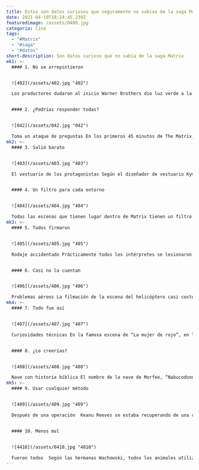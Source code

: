 ```yaml
---
title: Estos son datos curiosos que seguramente no sabías de la saga Matrix
date: 2021-04-10T18:24:45.239Z
featuredimage: /assets/0400.jpg
categoria: Cine
tags:
  - "#Matrix"
  - "#saga"
  - "#datos"
short-description: Son datos curioso que no sabia de la saga Matrix
mk1: >-
  #### 1. No se arrepintieron


  ![402](/assets/402.jpg "402")

  Los productores dudaron al inicio Warner Brothers dio luz verde a la película bastante tarde durante la pre-producción. De hecho ante las dudas de los ejecutivos al proyecto (citaban como ejemplo el fracaso de películas de ese género como ‘Johnny Mnemonic‘  curiosamente protagonizada también por Keanu Reeves), los directores y el editor compilaron apresuradamente la escena de la persecución a Trinity del inicio y la terminaron con efectos sonoros y visuales temporales. Tras el visionado, Joel Silver y el resto productores no dudaron en apostar por el filme al máximo.


  #### 2. ¿Podrías responder todas?


  ![042](/assets/042.jpg "042")

  Toma un ataque de preguntas En los primeros 45 minutos de The Matrix, Neo (Keanu Reeves) tiene 80 líneas, de las cuales 44 de ellas son preguntas, con un promedio de una pregunta por minuto.
mk2: >-
  #### 3. Salió barato


  ![403](/assets/403.jpg "403")

  El vestuario de los protagonistas Según el diseñador de vestuario Kym Barrett, el traje de Trinity fue realizado con tela PVC barata debido a los ajustes del presupuesto. Del mismo modo, el abrigo de Neo no era una tela muy cara. Era una mezcla de lana comprada por 3 dólares en el metro.


  #### 4. Un filtro para cada entorno


  ![404](/assets/404.jpg "404")

  Todas las escenas que tienen lugar dentro de Matrix tienen un filtro verde, como si las vieran a través de un monitor de ordenador, mientras que las escenas en el mundo real tienen un filtro azul. La escena de lucha entre Morfeo y Neo, que no está ni en el mundo real ni en Matrix, está teñida de amarillo.
mk3: >-
  #### 5. Todos firmaron


  ![405](/assets/405.jpg "405")

  Rodaje accidentado Prácticamente todos los intérpretes se lesionaron durante el rodaje, en parte porque estaban muy entregados a la causa y realizaron muchas escenas que en realidad debían hacer los especialistas: Carrie-Anne Moss se torció el tobillo, Keanu Reeves sufrió una lesión que le obligó a someterse a una cirugía de cuello y Hugo Weaving tuvo que someterse a una operación de cadera debido a una lesión durante el primer día de entrenamiento. Chad Stahelski, que era el doble de Keanu Reeves, sufrió varias lesiones, incluyendo costillas rotas, rodilla y un hombro dislocado. A consecuencia de esto se tuvo re-programar todo el calendario de rodaje, pero la película no se resintió en absoluto ya que las escenas de peleas y acción son de lo mejor del filme.


  #### 6. Casi no la cuentan


  ![406](/assets/406.jpg "406")

  Problemas aéreos La filmación de la escena del helicóptero casi costó la cancelación de la película, porque volaron a través del espacio aéreo restringido de Sidney. Se tuvieron que modificar las leyes de Nueva Gales del Sur (Australia) para permitir que el rodaje continuará. Por cierto, el helicóptero era una maqueta recreada a escala real.
mk4: >-
  #### 7. Todo fue así


  ![407](/assets/407.jpg "407")

  Curiosidades técnicas En la famosa escena de “La mujer de rojo“, en la que Morfeo lleva a Neo a través de una simulación por ordenador de Matrix, se proyectaron numerosos pares de gemelos idénticos como extras para crear la ilusión de un programa que se repite. Por ejemplo el hombre alto con el pelo liso y gafas de sol en la toma inicial es visto unos segundos después como un policía que redacta una multa de aparcamiento.


  #### 8. ¿Lo creerías?


  ![408](/assets/408.jpg "408")

  Nave con historia bíblica El nombre de la nave de Morfeo, “Nabucodonosor“, es una referencia bíblica al rey Nabucodonosor II de Babilonia, del libro bíblico de Daniel. El rey Nabucodonosor (“el Grande”) fue popular por sus conquistas de Israel en tiempos bíblicos (específicamente Judá y Jerusalén). También construyó los Jardines Colgantes de Babilonia (una de las Siete Maravillas perdidas del Mundo Antiguo) para su esposa. Tiene un sueño que no puede recordar, pero sigue buscando una respuesta, en Daniel 2:1-49 (La Biblia).
mk5: >-
  #### 9. Usar cualquier método


  ![409](/assets/409.jpg "409")

  Después de una operación  Keanu Reeves se estaba recuperando de una cirugía en el cuello mientras entrenaba para la película. Durante los 4 meses de entrenamiento para The Matrix tuvo que usar un cuello ortopédico.


  #### 10. Menos mal


  ![4410](/assets/0410.jpg "4010")

  Fueron todos  Según las hermanas Wachowski, todos los animales utilizados en el universo de The Matrix fueron imágenes creadas por computadora.
---
```

